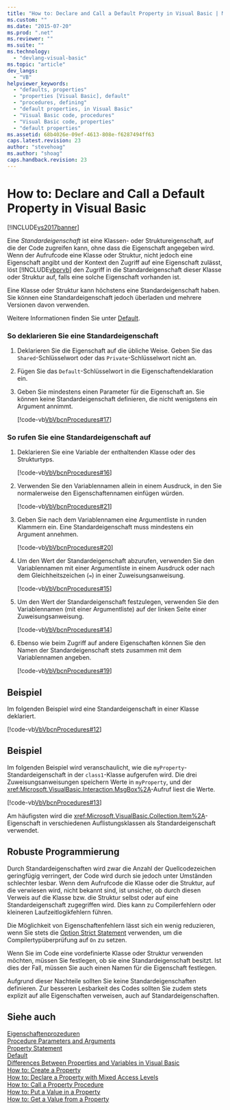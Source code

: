 ```yaml
---
title: "How to: Declare and Call a Default Property in Visual Basic | Microsoft Docs"
ms.custom: ""
ms.date: "2015-07-20"
ms.prod: ".net"
ms.reviewer: ""
ms.suite: ""
ms.technology: 
  - "devlang-visual-basic"
ms.topic: "article"
dev_langs: 
  - "VB"
helpviewer_keywords: 
  - "defaults, properties"
  - "properties [Visual Basic], default"
  - "procedures, defining"
  - "default properties, in Visual Basic"
  - "Visual Basic code, procedures"
  - "Visual Basic code, properties"
  - "default properties"
ms.assetid: 68b4026e-09ef-4613-808e-f6287494ff63
caps.latest.revision: 23
author: "stevehoag"
ms.author: "shoag"
caps.handback.revision: 23
---
```

# How to: Declare and Call a Default Property in Visual Basic
[!INCLUDE[vs2017banner](../../../../visual-basic/includes/vs2017banner.md)]

Eine *Standardeigenschaft* ist eine Klassen\- oder Struktureigenschaft, auf die der Code zugreifen kann, ohne dass die Eigenschaft angegeben wird.  Wenn der Aufrufcode eine Klasse oder Struktur, nicht jedoch eine Eigenschaft angibt und der Kontext den Zugriff auf eine Eigenschaft zulässt, löst [!INCLUDE[vbprvb](../../../../csharp/programming-guide/concepts/linq/includes/vbprvb-md.md)] den Zugriff in die Standardeigenschaft dieser Klasse oder Struktur auf, falls eine solche Eigenschaft vorhanden ist.  
  
 Eine Klasse oder Struktur kann höchstens eine Standardeigenschaft haben.  Sie können eine Standardeigenschaft jedoch überladen und mehrere Versionen davon verwenden.  
  
 Weitere Informationen finden Sie unter [Default](../../../../visual-basic/language-reference/modifiers/default.md).  
  
### So deklarieren Sie eine Standardeigenschaft  
  
1.  Deklarieren Sie die Eigenschaft auf die übliche Weise.  Geben Sie das `Shared`\-Schlüsselwort oder das `Private`\-Schlüsselwort nicht an.  
  
2.  Fügen Sie das `Default`\-Schlüsselwort in die Eigenschaftendeklaration ein.  
  
3.  Geben Sie mindestens einen Parameter für die Eigenschaft an.  Sie können keine Standardeigenschaft definieren, die nicht wenigstens ein Argument annimmt.  
  
     [!code-vb[VbVbcnProcedures#17](../../../../visual-basic/programming-guide/language-features/procedures/codesnippet/visualbasic/how-to-declare-and-call-_1.vb)]  
  
### So rufen Sie eine Standardeigenschaft auf  
  
1.  Deklarieren Sie eine Variable der enthaltenden Klasse oder des Strukturtyps.  
  
     [!code-vb[VbVbcnProcedures#16](../../../../visual-basic/programming-guide/language-features/procedures/codesnippet/visualbasic/how-to-declare-and-call-_2.vb)]  
  
2.  Verwenden Sie den Variablennamen allein in einem Ausdruck, in den Sie normalerweise den Eigenschaftennamen einfügen würden.  
  
     [!code-vb[VbVbcnProcedures#21](../../../../visual-basic/programming-guide/language-features/procedures/codesnippet/visualbasic/how-to-declare-and-call-_3.vb)]  
  
3.  Geben Sie nach dem Variablennamen eine Argumentliste in runden Klammern ein.  Eine Standardeigenschaft muss mindestens ein Argument annehmen.  
  
     [!code-vb[VbVbcnProcedures#20](../../../../visual-basic/programming-guide/language-features/procedures/codesnippet/visualbasic/how-to-declare-and-call-_4.vb)]  
  
4.  Um den Wert der Standardeigenschaft abzurufen, verwenden Sie den Variablennamen mit einer Argumentliste in einem Ausdruck oder nach dem Gleichheitszeichen \(`=`\) in einer Zuweisungsanweisung.  
  
     [!code-vb[VbVbcnProcedures#15](../../../../visual-basic/programming-guide/language-features/procedures/codesnippet/visualbasic/how-to-declare-and-call-_5.vb)]  
  
5.  Um den Wert der Standardeigenschaft festzulegen, verwenden Sie den Variablennamen \(mit einer Argumentliste\) auf der linken Seite einer Zuweisungsanweisung.  
  
     [!code-vb[VbVbcnProcedures#14](../../../../visual-basic/programming-guide/language-features/procedures/codesnippet/visualbasic/how-to-declare-and-call-_6.vb)]  
  
6.  Ebenso wie beim Zugriff auf andere Eigenschaften können Sie den Namen der Standardeigenschaft stets zusammen mit dem Variablennamen angeben.  
  
     [!code-vb[VbVbcnProcedures#19](../../../../visual-basic/programming-guide/language-features/procedures/codesnippet/visualbasic/how-to-declare-and-call-_7.vb)]  
  
## Beispiel  
 Im folgenden Beispiel wird eine Standardeigenschaft in einer Klasse deklariert.  
  
 [!code-vb[VbVbcnProcedures#12](../../../../visual-basic/programming-guide/language-features/procedures/codesnippet/visualbasic/how-to-declare-and-call-_8.vb)]  
  
## Beispiel  
 Im folgenden Beispiel wird veranschaulicht, wie die `myProperty`\-Standardeigenschaft in der `class1`\-Klasse aufgerufen wird.  Die drei Zuweisungsanweisungen speichern Werte in `myProperty`, und der <xref:Microsoft.VisualBasic.Interaction.MsgBox%2A>\-Aufruf liest die Werte.  
  
 [!code-vb[VbVbcnProcedures#13](../../../../visual-basic/programming-guide/language-features/procedures/codesnippet/visualbasic/how-to-declare-and-call-_9.vb)]  
  
 Am häufigsten wird die <xref:Microsoft.VisualBasic.Collection.Item%2A>\-Eigenschaft in verschiedenen Auflistungsklassen als Standardeigenschaft verwendet.  
  
## Robuste Programmierung  
 Durch Standardeigenschaften wird zwar die Anzahl der Quellcodezeichen geringfügig verringert, der Code wird durch sie jedoch unter Umständen schlechter lesbar.  Wenn dem Aufrufcode die Klasse oder die Struktur, auf die verwiesen wird, nicht bekannt sind, ist unsicher, ob durch diesen Verweis auf die Klasse bzw. die Struktur selbst oder auf eine Standardeigenschaft zugegriffen wird.  Dies kann zu Compilerfehlern oder kleineren Laufzeitlogikfehlern führen.  
  
 Die Möglichkeit von Eigenschaftenfehlern lässt sich ein wenig reduzieren, wenn Sie stets die [Option Strict Statement](../../../../visual-basic/language-reference/statements/option-strict-statement.md) verwenden, um die Compilertypüberprüfung auf `On` zu setzen.  
  
 Wenn Sie im Code eine vordefinierte Klasse oder Struktur verwenden möchten, müssen Sie festlegen, ob sie eine Standardeigenschaft besitzt. Ist dies der Fall, müssen Sie auch einen Namen für die Eigenschaft festlegen.  
  
 Aufgrund dieser Nachteile sollten Sie keine Standardeigenschaften definieren.  Zur besseren Lesbarkeit des Codes sollten Sie zudem stets explizit auf alle Eigenschaften verweisen, auch auf Standardeigenschaften.  
  
## Siehe auch  
 [Eigenschaftenprozeduren](../../../../visual-basic/programming-guide/language-features/procedures/property-procedures.md)   
 [Procedure Parameters and Arguments](../../../../visual-basic/programming-guide/language-features/procedures/procedure-parameters-and-arguments.md)   
 [Property Statement](../../../../visual-basic/language-reference/statements/property-statement.md)   
 [Default](../../../../visual-basic/language-reference/modifiers/default.md)   
 [Differences Between Properties and Variables in Visual Basic](../../../../visual-basic/programming-guide/language-features/procedures/differences-between-properties-and-variables.md)   
 [How to: Create a Property](../../../../visual-basic/programming-guide/language-features/procedures/how-to-create-a-property.md)   
 [How to: Declare a Property with Mixed Access Levels](../../../../visual-basic/programming-guide/language-features/procedures/how-to-declare-a-property-with-mixed-access-levels.md)   
 [How to: Call a Property Procedure](../../../../visual-basic/programming-guide/language-features/procedures/how-to-call-a-property-procedure.md)   
 [How to: Put a Value in a Property](../../../../visual-basic/programming-guide/language-features/procedures/how-to-put-a-value-in-a-property.md)   
 [How to: Get a Value from a Property](../../../../visual-basic/programming-guide/language-features/procedures/how-to-get-a-value-from-a-property.md)